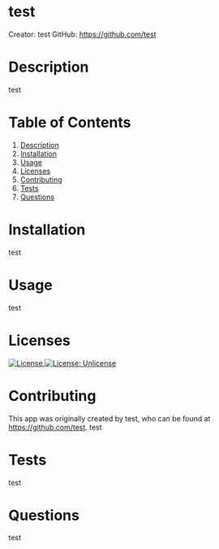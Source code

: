 
  # test
  Creator: test
  GitHub: https://github.com/test

  <a name="desc"></a>
  # Description
  test

  
  # Table of Contents 
  1. [Description](#desc)
  2. [Installation](#install)
  3. [Usage](#usage)
  4. [Licenses](#lic)
  5. [Contributing](#contr)
  6. [Tests](#test)
  7. [Questions](#quest)
  
  <a name="install"></a>
  # Installation 
  test
  
  <a name="usage"></a>
  # Usage 
  test

  <a name="lic"></a>
  # Licenses
  [![License](https://img.shields.io/badge/License-Apache%202.0-blue.svg)](https://opensource.org/licenses/Apache-2.0),[![License: Unlicense](https://img.shields.io/badge/license-Unlicense-blue.svg)](http://unlicense.org/)
  
  <a name="contr"></a>
  # Contributing 
  This app was originally created by test, who can be found at https://github.com/test.
  test
  
  <a name="test"></a>
  # Tests 
  test

  <a name="quest"></a>
  # Questions 
  test

  